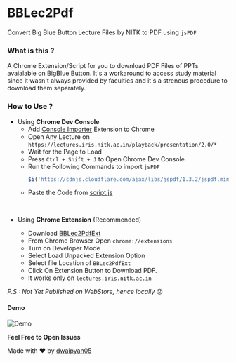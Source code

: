 # BBLec2Pdf
Convert Big Blue Button Lecture Files by NITK to PDF using `jsPDF`

### What is this ?
A Chrome Extension/Script for you to download PDF Files of PPTs avaialable on BigBlue Button. It's a workaround to access study material since it wasn't always provided by faculties and it's a strenous procedure to download them separately. 

### How to Use ?

- Using <b>Chrome Dev Console</b>
    - Add [Console Importer](https://chrome.google.com/webstore/detail/console-importer/hgajpakhafplebkdljleajgbpdmplhie?hl=en) Extension to Chrome
    - Open Any Lecture on `https://lectures.iris.nitk.ac.in/playback/presentation/2.0/*`
    - Wait for the Page to Load
    - Press `Ctrl + Shift + J` to Open Chrome Dev Console
    - Run the Following Commands to import `jsPDF`
        ```Javascript
        $i('https://cdnjs.cloudflare.com/ajax/libs/jspdf/1.3.2/jspdf.min.js')
        ```
    - Paste the Code from [script.js](./script.js)

<br>

- Using <b>Chrome Extension</b> (Recommended)
    
     - Download [BBLec2PdfExt](./"BBLec2PdfExt")
     - From Chrome Browser Open `chrome://extensions`
     - Turn on Developer Mode
     - Select Load Unpacked Extension Option
     - Select file Location of `BBLec2PdfExt`
     - Click On Extension Button to Download PDF.
     - It works only on `lectures.iris.nitk.ac.in`

<i>P.S : Not Yet Published on WebStore, hence locally </i> :disappointed:

#### Demo
![Demo](Demo.gif)

<b>Feel Free to Open Issues</b>


Made with :heart: by [dwaipyan05](https://github.com/dwaipayan05)